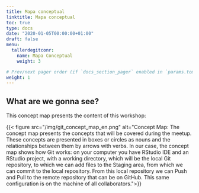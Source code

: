 ```yaml
---
title: Mapa conceptual
linktitle: Mapa conceptual
toc: true
type: docs
date: "2020-01-05T00:00:00+01:00"
draft: false
menu:
  tallerdegitconr:
    name: Mapa Conceptual
    weight: 3

# Prev/next pager order (if `docs_section_pager` enabled in `params.toml`)
weight: 1
---
```



## What are we gonna see?

This concept map presents the content of this workshop:

   {{< figure src="/img/git_concept_map_en.png" alt="Concept Map: The concept map presents the concepts that will be covered during the meetup. These concepts are presented in boxes or circles as nouns and the relationships between them by arrows with verbs. In our case, the concept map shows how Git works: on your computer you have RStudio IDE and an RStudio project, with a working directory, which will be the local Git repository, to which we can add files to the Staging area, from which we can commit to the local repository. From this local repository we can Push and Pull to the remote repository that can be on GitHub. This same configuration is on the machine of all collaborators.">}}

